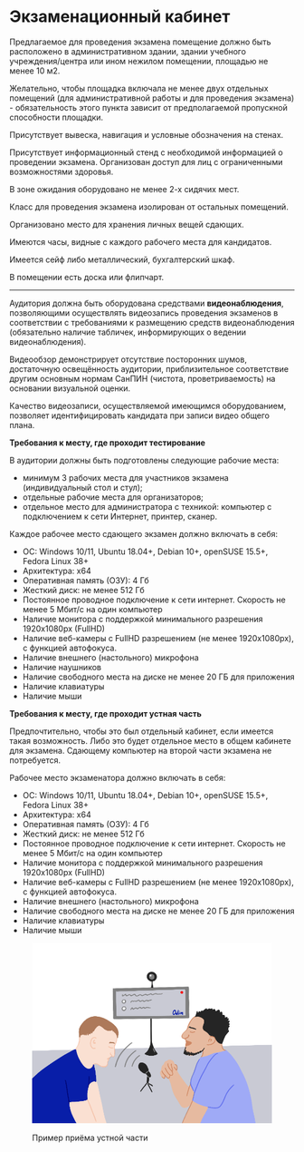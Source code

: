 # Экзаменационный кабинет

Предлагаемое для проведения экзамена помещение должно быть расположено в административном здании, здании учебного учреждения/центра или ином нежилом помещении, площадью не менее 10 м2.&#x20;

Желательно, чтобы площадка включала не менее двух отдельных помещений (для административной работы и для проведения экзамена) - обязательность этого пункта зависит от предполагаемой пропускной способности площадки.&#x20;

Присутствует вывеска, навигация и условные обозначения на стенах.&#x20;

Присутствует информационный стенд с необходимой информацией о проведении экзамена. Организован доступ для лиц с ограниченными возможностями здоровья.&#x20;

В зоне ожидания оборудовано не менее 2-х сидячих мест.&#x20;

Класс для проведения экзамена изолирован от остальных помещений.&#x20;

Организовано место для хранения личных вещей сдающих.&#x20;

Имеются часы, видные с каждого рабочего места для кандидатов.&#x20;

Имеется сейф либо металлический, бухгалтерский шкаф.&#x20;

В помещении есть доска или флипчарт.

***

Аудитория должна быть оборудована средствами **видеонаблюдения**, позволяющими осуществлять видеозапись проведения экзаменов в соответствии с требованиями к размещению средств видеонаблюдения (обязательно наличие табличек, информирующих о ведении видеонаблюдения).&#x20;

Видеообзор демонстрирует отсутствие посторонних шумов, достаточную освещённость аудитории, приблизительное соответствие другим основным нормам СанПИН (чистота, проветриваемость) на основании визуальной оценки.&#x20;

Качество видеозаписи, осуществляемой имеющимся оборудованием, позволяет идентифицировать кандидата при записи видео общего плана.

**Требования к месту, где проходит тестирование**

В аудитории должны быть подготовлены следующие рабочие места:

* минимум 3 рабочих места для участников экзамена (индивидуальный стол и стул);
* отдельные рабочие места для организаторов;
* отдельное место для администратора с техникой: компьютер с подключением к сети Интернет, принтер, сканер.

Каждое рабочее место сдающего экзамен должно включать в себя:

* ОС: Windows 10/11, Ubuntu 18.04+, Debian 10+, openSUSE 15.5+, Fedora Linux 38+
* Архитектура: x64
* Оперативная память (ОЗУ): 4 Гб
* Жесткий диск: не менее 512 Гб
* Постоянное проводное подключение к сети интернет. Скорость не менее 5 Мбит/с на один компьютер
* Наличие монитора с поддержкой минимального разрешения 1920х1080px (FullHD)
* Наличие веб-камеры с FullHD разрешением (не менее 1920x1080px), с функцией автофокуса.
* Наличие внешнего (настольного) микрофона
* Наличие наушников
* Наличие свободного места на диске не менее 20 ГБ для приложения
* Наличие клавиатуры
* Наличие мыши

**Требования к месту, где проходит устная часть**

Предпочтительно, чтобы это был отдельный кабинет, если имеется такая возможность. Либо это будет отдельное место в общем кабинете для экзамена. Сдающему компьютер на второй части экзамена не потребуется.

Рабочее место экзаменатора должно включать в себя:

* ОС: Windows 10/11, Ubuntu 18.04+, Debian 10+, openSUSE 15.5+, Fedora Linux 38+
* Архитектура: x64
* Оперативная память (ОЗУ): 4 Гб
* Жесткий диск: не менее 512 Гб
* Постоянное проводное подключение к сети интернет. Скорость не менее 5 Мбит/с на один компьютер
* Наличие монитора с поддержкой минимального разрешения 1920х1080px (FullHD)
* Наличие веб-камеры с FullHD разрешением (не менее 1920x1080px), с функцией автофокуса.
* Наличие внешнего (настольного) микрофона
* Наличие свободного места на диске не менее 20 ГБ для приложения
* Наличие клавиатуры
* Наличие мыши

<figure><img src="../.gitbook/assets/image (272).png" alt=""><figcaption><p>Пример приёма устной части</p></figcaption></figure>

